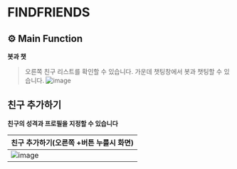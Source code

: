# FINDFRIENDS

## ⚙ Main Function
**봇과 챗**

>오른쪽 친구 리스트를 확인할 수 있습니다.
>가운데 챗팅창에서 봇과 챗팅할 수 있습니다.
![image](https://github.com/JunKyung-Jo/Frontend/assets/102145499/6cd61434-261c-439a-aad2-106b9faf871a)

## 친구 추가하기
**친구의 성격과 프로필을 지정할 수 있습니다**

| 친구 추가하기(오른쪽 +버튼 누를시 화면)                                                                                             |
|----------------------------------------------------------------------------------------------------------------------|
| ![image](https://github.com/JunKyung-Jo/Frontend/assets/102145499/efd55c54-2a8b-4dca-9708-e81864248a8b) |
